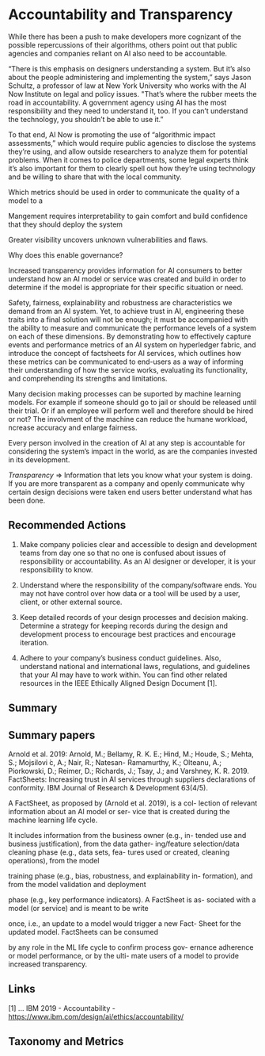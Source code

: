 # Accountability and Transparency

While there has been a push to make developers more cognizant of the possible repercussions of their algorithms, others point out that public agencies and companies reliant on AI also need to be accountable.

“There is this emphasis on designers understanding a system. But it’s also about the people administering and implementing the system,” says Jason Schultz, a professor of law at New York University who works with the AI Now Institute on legal and policy issues. "That’s where the rubber meets the road in accountability. A government agency using AI has the most responsibility and they need to understand it, too. If you can’t understand the technology, you shouldn’t be able to use it.”

To that end, AI Now is promoting the use of “algorithmic impact assessments,” which would require public agencies to disclose the systems they’re using, and allow outside researchers to analyze them for potential problems. When it comes to police departments, some legal experts think it’s also important for them to clearly spell out how they’re using technology and be willing to share that with the local community.

Which metrics should be used in order to communicate the quality of a model to a 

Mangement requires interpretability to gain comfort and build confidence that they should deploy the system

Greater visibility uncovers unknown vulnerabilities and flaws.

Why does this enable governance?

Increased transparency provides information for AI consumers to better understand how an AI model or service was created and build in order to determine if the model is appropriate for their specific situation or need.

Safety, fairness, explainability and robustness are characteristics we demand from an AI system. Yet, to achieve trust in AI, engineering these traits into a final solution will not be enough; it must be accompanied with the ability to measure and communicate the performance levels of a system on each of these dimensions. By demonstrating how to effectively capture events and performance metrics of an AI system on hyperledger fabric, and introduce the concept of factsheets for AI services, which outlines how these metrics can be communicated to end-users as a way of informing their understanding of how the service works, evaluating its functionality, and comprehending its strengths and limitations.

Many decision making processes can be suported by machine learning models. For example if someone should go to jail or should be released until their trial. Or if an employee will perform well and therefore should be hired or not? The involvment of the machine can reduce the humane workload, ncrease accuracy and enlarge fairness.

Every person involved in the creation of AI at any step is accountable for considering the system’s impact in the world, as are the companies invested in its development.

*Transparency* => 
Information that lets you know what your system is doing. If you are more transparent as a company and openly communicate why certain design decisions were taken end users better understand what has been done.

## Recommended Actions
1. Make company policies clear and accessible to design and development teams from day one so that no one is confused about issues of responsibility or accountability. As an AI designer or developer, it is your responsibility to know.

2. Understand where the responsibility of the company/software ends. You may not have control over how data or a tool will be used by a user, client, or other external source.

3. Keep detailed records of your design processes and decision making. Determine a strategy for keeping records during the design and development process to encourage best practices and encourage iteration.

4. Adhere to your company’s business conduct guidelines. Also, understand national and international laws, regulations, and guidelines that your AI may have to work within. You can find other related resources in the IEEE Ethically Aligned Design Document [1].


## Summary

## Summary papers

Arnold et al. 2019: Arnold, M.; Bellamy, R. K. E.; Hind,
M.; Houde, S.; Mehta, S.; Mojsilovi ́c, A.; Nair, R.; Natesan-
Ramamurthy, K.; Olteanu, A.; Piorkowski, D.; Reimer, D.;
Richards, J.; Tsay, J.; and Varshney, K. R. 2019. FactSheets:
Increasing trust in AI services through suppliers declarations
of conformity. IBM Journal of Research & Development
63(4/5).

A FactSheet, as proposed by (Arnold et al. 2019), is a col-
lection of relevant information about an AI model or ser-
vice that is created during the machine learning life cycle.

It includes information from the business owner (e.g., in-
tended use and business justification), from the data gather-
ing/feature selection/data cleaning phase (e.g., data sets, fea-
tures used or created, cleaning operations), from the model

training phase (e.g., bias, robustness, and explainability in-
formation), and from the model validation and deployment

phase (e.g., key performance indicators). A FactSheet is as-
sociated with a model (or service) and is meant to be write

once, i.e., an update to a model would trigger a new Fact-
Sheet for the updated model. FactSheets can be consumed

by any role in the ML life cycle to confirm process gov-
ernance adherence or model performance, or by the ulti-
mate users of a model to provide increased transparency.

## Links 

[1] ... IBM 2019 - Accountability - https://www.ibm.com/design/ai/ethics/accountability/

## Taxonomy and Metrics
